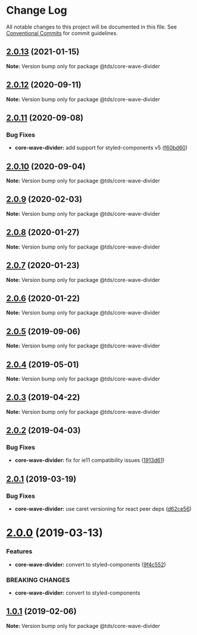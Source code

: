 # Change Log

All notable changes to this project will be documented in this file.
See [Conventional Commits](https://conventionalcommits.org) for commit guidelines.

## [2.0.13](https://github.com/telusdigital/tds/compare/@tds/core-wave-divider@2.0.12...@tds/core-wave-divider@2.0.13) (2021-01-15)

**Note:** Version bump only for package @tds/core-wave-divider





## [2.0.12](https://github.com/telusdigital/tds/compare/@tds/core-wave-divider@2.0.11...@tds/core-wave-divider@2.0.12) (2020-09-11)

**Note:** Version bump only for package @tds/core-wave-divider





## [2.0.11](https://github.com/telusdigital/tds/compare/@tds/core-wave-divider@2.0.10...@tds/core-wave-divider@2.0.11) (2020-09-08)


### Bug Fixes

* **core-wave-divider:** add support for styled-components v5 ([f60bd60](https://github.com/telusdigital/tds/commit/f60bd60b88498312c7b0d31d52edb31161fa9a03))





## [2.0.10](https://github.com/telusdigital/tds/compare/@tds/core-wave-divider@2.0.9...@tds/core-wave-divider@2.0.10) (2020-09-04)

**Note:** Version bump only for package @tds/core-wave-divider





## [2.0.9](https://github.com/telusdigital/tds/compare/@tds/core-wave-divider@2.0.8...@tds/core-wave-divider@2.0.9) (2020-02-03)

**Note:** Version bump only for package @tds/core-wave-divider





## [2.0.8](https://github.com/telusdigital/tds/compare/@tds/core-wave-divider@2.0.7...@tds/core-wave-divider@2.0.8) (2020-01-27)

**Note:** Version bump only for package @tds/core-wave-divider





## [2.0.7](https://github.com/telusdigital/tds/compare/@tds/core-wave-divider@2.0.6...@tds/core-wave-divider@2.0.7) (2020-01-23)

**Note:** Version bump only for package @tds/core-wave-divider





## [2.0.6](https://github.com/telusdigital/tds/compare/@tds/core-wave-divider@2.0.5...@tds/core-wave-divider@2.0.6) (2020-01-22)

**Note:** Version bump only for package @tds/core-wave-divider





## [2.0.5](https://github.com/telusdigital/tds/compare/@tds/core-wave-divider@2.0.4...@tds/core-wave-divider@2.0.5) (2019-09-06)

**Note:** Version bump only for package @tds/core-wave-divider





## [2.0.4](https://github.com/telusdigital/tds/compare/@tds/core-wave-divider@2.0.3...@tds/core-wave-divider@2.0.4) (2019-05-01)

**Note:** Version bump only for package @tds/core-wave-divider





## [2.0.3](https://github.com/telusdigital/tds/compare/@tds/core-wave-divider@2.0.2...@tds/core-wave-divider@2.0.3) (2019-04-22)

**Note:** Version bump only for package @tds/core-wave-divider





## [2.0.2](https://github.com/telusdigital/tds/compare/@tds/core-wave-divider@2.0.1...@tds/core-wave-divider@2.0.2) (2019-04-03)


### Bug Fixes

* **core-wave-divider:** fix for ie11 compatibility issues ([1913d61](https://github.com/telusdigital/tds/commit/1913d61))





## [2.0.1](https://github.com/telusdigital/tds/compare/@tds/core-wave-divider@2.0.0...@tds/core-wave-divider@2.0.1) (2019-03-19)


### Bug Fixes

* **core-wave-divider:** use caret versioning for react peer deps ([d62ce56](https://github.com/telusdigital/tds/commit/d62ce56))





# [2.0.0](https://github.com/telusdigital/tds/compare/@tds/core-wave-divider@1.0.1...@tds/core-wave-divider@2.0.0) (2019-03-13)


### Features

* **core-wave-divider:** convert to styled-components ([9f4c552](https://github.com/telusdigital/tds/commit/9f4c552))


### BREAKING CHANGES

* **core-wave-divider:** convert to styled-components





## [1.0.1](https://github.com/telusdigital/tds/compare/@tds/core-wave-divider@1.0.0...@tds/core-wave-divider@1.0.1) (2019-02-06)

**Note:** Version bump only for package @tds/core-wave-divider

